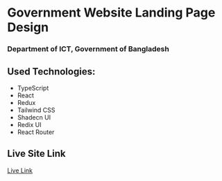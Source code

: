 # Government Website Landing Page Design

### Department of ICT, Government of Bangladesh

## Used Technologies:

- TypeScript
- React
- Redux
- Tailwind CSS
- Shadecn UI
- Redix UI
- React Router

## Live Site Link

[Live Link](https://bd-govt-site-design-by-rahad.netlify.app)
